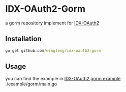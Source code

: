 # IDX-OAuth2-Gorm

a gorm repository implement for [IDX-OAuth2](https://github.com/wingfeng/idx-oauth2)  

## Installation

```cmd
go get github.com/wingfeng/idx-oauth2-gorm
```  

## Usage

you can find the example in [IDX-OAuth2 gorm example](https://github.com/wingfeng/idx-oauth2) ./example/gorm/main.go